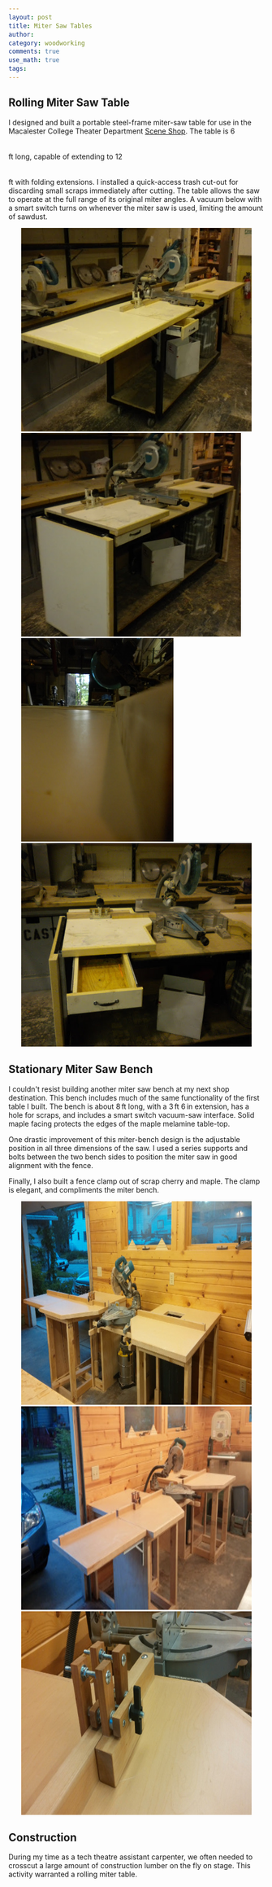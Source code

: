 ```yaml
---
layout: post
title: Miter Saw Tables
author:
category: woodworking
comments: true
use_math: true
tags: 
---
```


## Rolling Miter Saw Table

I designed and built a portable steel-frame miter-saw table for use in the
Macalester College Theater Department [Scene
Shop](http://www.macalester.edu/academics/theatreanddance/facilities/scenicandcostume/).
The table is 6$$\,$$ft long, capable of extending to 12$$\,$$ft with folding
extensions. I installed a quick-access trash cut-out for discarding small
scraps immediately after cutting. The table allows the saw to operate at the
full range of its original miter angles. A vacuum below with a smart switch
turns on whenever the miter saw is used, limiting the amount of sawdust.

<div class="carouselContainer">
  <div class="variable-width">
    <div> <img src="/images/2015-09-14/miter_table1_front_01.jpg"
               style="height:400px"/> </div>
    <div> <img src="/images/2015-09-14/miter_table1_front_02.jpg"
               style="height:400px"/> </div>
    <div> <img src="/images/2015-09-14/miter_table1_fence.jpg"
               style="height:400px"/> </div>
    <div> <img src="/images/2015-09-14/miter_table1_drawer.png"
               style="height:400px"/> </div>
  </div>
</div>


## Stationary Miter Saw Bench

I couldn't resist building another miter saw bench at my next shop
destination.  This bench includes much of the same functionality of the first
table I built.  The bench is about 8$\,$ft long, with a 3$\,$ft 6$\,$in
extension, has a hole for scraps, and includes a smart switch vacuum-saw
interface. Solid maple facing protects the edges of the maple melamine
table-top.

One drastic improvement of this miter-bench design is the adjustable position
in all three dimensions of the saw. I used a series supports and bolts between
the two bench sides to position the miter saw in good alignment with the fence.

Finally, I also built a fence clamp out of scrap cherry and maple. The clamp is
elegant, and compliments the miter bench.

<div class="carouselContainer">
  <div class="variable-width">
    <div> <img src="/images/2015-09-14/miter_table2_front_01.jpg"
               style="height:400px"/> </div>
    <div> <img src="/images/2015-09-14/miter_table2_front_02.jpg"
               style="height:400px"/> </div>
    <div> <img src="/images/2015-09-14/miter_table2_fence.jpg"
               style="height:400px"/> </div>
  </div>
</div>

## Construction

During my time as a tech theatre assistant carpenter, we often needed to
crosscut a large amount of construction lumber on the fly on stage. This
activity warranted a rolling miter table.















<style>
    .slick-prev:before, .slick-next:before { 
        color:blue !important;
    }
    .slider {margin: 10%;}
.variable-width {
    width: 90%;
    margin: auto;
}
.multiple-items {
    width: 60%;
    margin: auto;
}
.single-item {
    width: 75%;
    margin: auto;
    text-align: center;
}
</style>

<script>
    $('.autoplay').slick({
      slidesToShow: 2,
      slidesToScroll: 1,
      autoplay: true,
      autoplaySpeed: 2000,
    });
    $('.variable-width').slick({
      dots: true,
      infinite: true,
      speed: 300,
      slidesToShow: 1,
      centerMode: true,
      variableWidth: true,
    });
    $('.fade').slick({
      dots: true,
      infinite: true,
      speed: 500,
      fade: true,
      cssEase: 'linear'
    });
    $('.multiple-items').slick({
      infinite: true,
      slidesToShow: 3,
      slidesToScroll: 3
    });
    $('.single-item').slick({
      centerMode: true,
      dots: true,
    });
</script>

